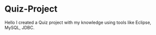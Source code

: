 # Quiz-Project

Hello I created a Quiz project with my knowledge using tools like Eclipse, MySQL, JDBC.

